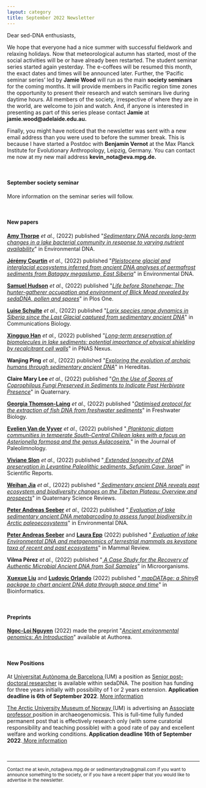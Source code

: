 ```yaml
---
layout: category
title: September 2022 Newsletter
---
```


<div class="section">
<p>Dear sed-DNA enthusiasts,</p>

<div class="intro">
<p>We hope that everyone had a nice summer with successful fieldwork and relaxing holidays. Now that meteorological autumn has started, most of the social activities will be or have already been restarted. The student seminar series started again yesterday. The e-coffees will be resumed this month, the exact dates and times will be announced later. Further, the ‘Pacific seminar series’ led by <b>Jamie Wood</b> will run as the main <b>society seminars</b> for the coming months. It will provide members in Pacific region time zones the opportunity to present their research and watch seminars live during daytime hours. All members of the society, irrespective of where they are in the world, are welcome to join and watch. And, if anyone is interested in presenting as part of this series please contact <b>Jamie</b> at <b>jamie.wood@adelaide.edu.au.</b></p>
<p>
Finally, you might have noticed that the newsletter was sent with a new email address than you were used to before the summer break. This is because I have started a Postdoc with <b>Benjamin Vernot</b> at the Max Planck Institute for Evolutionary Anthropology, Leipzig, Germany. You can contact me now at my new mail address <b>kevin_nota@eva.mpg.de.</b></p>
  
<br>
<div class="intro">
<h4 class="section-title underline">September society seminar</h4><p>
  <p> More information on the seminar series will follow.</p>  
  
<br>  

<h4 class="section-title underline">New papers</h4>

<p><a href="https://www.researchgate.net/profile/Amy-Thorpe-3" target="_blank"><b>Amy Thorpe</b></a> <i>et al.,</i> (2022) published "<a href="https://doi.org/10.1002/edn3.344" target="_blank"><u><i>Sedimentary DNA records long-term changes in a lake bacterial community in response to varying nutrient availability</i></u></a>" in Environmental DNA.</p>

<p><a href="https://www.researchgate.net/profile/Jeremy-Courtin" target="_blank"><b>Jérémy Courtin</b></a> <i>et al.,</i> (2022) published "<a href="https://doi.org/10.1002/edn3.336" target="_blank"><u><i>Pleistocene glacial and interglacial ecosystems inferred from ancient DNA analyses of permafrost sediments from Batagay megaslump, East Siberia</i></u></a>" in Environmental DNA.</p>

<p><a href="https://www.researchgate.net/profile/Sam-Hudson-9" target="_blank"><b>Samuel Hudson</b></a> <i>et al.,</i> (2022) published "<a href="https://doi.org/10.1371/journal.pone.0266789" target="_blank"><u><i>Life before Stonehenge: The hunter-gatherer occupation and environment of Blick Mead revealed by sedaDNA, pollen and spores</i></u></a>" in Plos One.</p>

<p><a href="https://www.researchgate.net/profile/Luise-Schulte" target="_blank"><b>Luise Schulte</b></a> <i>et al.,</i> (2022) published "<a href="https://doi.org/10.1038/s42003-022-03455-0" target="_blank"><u><i>Larix species range dynamics in Siberia since the Last Glacial captured from sedimentary ancient DNA</i></u></a>" in Communications Biology.</p>

<p><a href="https://www.researchgate.net/profile/Xingguo-Han" target="_blank"><b>Xingguo Han</b></a> <i>et al.,</i> (2022) published "<a href="https://doi.org/10.1093/pnasnexus/pgac076" target="_blank"><u><i>Long-term preservation of biomolecules in lake sediments: potential importance of physical shielding by recalcitrant cell walls</i></u></a>" in PNAS Nexus.</p>

<p><b>Wanjing Ping</b> <i>et al.,</i> (2022) published "<a href="10.16288/j.yczz.22-032" target="_blank"><u><i>Exploring the evolution of archaic humans through sedimentary ancient DNA</i></u></a>" in Hereditas.</p>

<p><b>Claire Mary Lee </b><i>et al.,</i> (2022) published "<a href="https://doi.org/10.3390/quat5030030" target="_blank"><u><i>On the Use of Spores of Coprophilous Fungi Preserved in Sediments to Indicate Past Herbivore Presence</i></u></a>" in Quaternary.</p>

<p><a href="https://www.researchgate.net/profile/Georgia-Thomson-Laing" target="_blank"><b>Georgia Thomson-Laing</b></a> <i>et al.,</i> (2022) published "<a href="https://doi.org/10.1111/fwb.13962" target="_blank"><u><i>Optimised protocol for the extraction of fish DNA from freshwater sediments</i></u></a>" in Freshwater Biology.</p>

<p><a href="https://www.researchgate.net/profile/Evelien-Van-De-Vyver" target="_blank"><b>Evelien Van de Vyver</b></a> <i>et al.,</i> (2022) published "<a href="https://doi.org/10.1007/s10933-022-00247-8" target="_blank"><u><i> Planktonic diatom communities in temperate South-Central Chilean lakes with a focus on Asterionella formosa and the genus Aulacoseira.</i></u></a>" in the Journal of Paleolimnology.</p>

<p><a href="https://www.slonlab.com" target="_blank"><b>Viviane Slon</b></a> <i>et al.,</i> (2022) published "<a href="https://doi.org/10.1038/s41598-022-17399-2" target="_blank"><u><i> Extended longevity of DNA preservation in Levantine Paleolithic sediments, Sefunim Cave, Israel</i></u></a>" in Scientific Reports.</p>

<p><a href="https://www.researchgate.net/profile/Weihan-Jia-3" target="_blank"><b>Weihan Jia</b></a> <i>et al.,</i> (2022) published "<a href="https://doi.org/10.1016/j.quascirev.2022.107703" target="_blank"><u><i> Sedimentary ancient DNA reveals past ecosystem and biodiversity changes on the Tibetan Plateau: Overview and prospects</i></u></a>" in Quaternary Science Reviews.</p>

<p><a href="https://www.researchgate.net/profile/Peter-Seeber" target="_blank"><b>Peter Andreas Seeber</b></a> <i>et al.,</i> (2022) published "<a href="https://doi.org/10.1002/edn3.315" target="_blank"><u><i> Evaluation of lake sedimentary ancient DNA metabarcoding to assess fungal biodiversity in Arctic paleoecosystems</i></u></a>" in Environmental DNA.</p>

<p><a href="https://www.researchgate.net/profile/Peter-Seeber" target="_blank"><b>Peter Andreas Seeber</b></a> and <a href="https://www.researchgate.net/profile/Laura-Epp" target="_blank"><b>Laura Epp</b></a> (2022) published "<a href="https://doi.org/10.1111/mam.12302" target="_blank"><u><i> Evaluation of lake Environmental DNA and metagenomics of terrestrial mammals as keystone taxa of recent and past ecosystems</i></u></a>" in Mammal Review.</p>

<p><b>Vilma Pérez</b><i> et al.,</i> (2022) published "<a href="https://doi.org/10.3390/microorganisms10081623" target="_blank"><u><i> A Case Study for the Recovery of Authentic Microbial Ancient DNA from Soil Samples</i></u></a>" in Microorganisms.</p>

<p><a href="https://www.researchgate.net/profile/Xuexue-Liu" target="_blank"><b>Xuexue Liu</b></a> and <a href="https://www.researchgate.net/profile/Ludovic-Orlando" target="_blank"><b>Ludovic Orlando</b></a> (2022) published "<a href="https://doi.org/10.1093/bioinformatics/btac425" target="_blank"><u><i> mapDATAge: a ShinyR package to chart ancient DNA data through space and time</i></u></a>" in Bioinformatics.</p>  
  
<br>
<div class="intro">
<h4 class="section-title underline">Preprints</h4>

<p><a href="https://www.researchgate.net/profile/Ngoc-Loi-Nguyen" target="_blank"><b>Ngoc-Loi Nguyen</b></a> (2022) made the preprint "<a href=" 10.22541/au.166012157.74707420/v2" target="_blank"><u><i>Ancient environmental genomics: An Introduction</i></u></a>" available at Authorea.</p>

<br>
<h4 class="section-title underline">New Positions</h4>

<p>At <a href="https://www.uab.cat/web/universitat-autonoma-de-barcelona-1345467954774.html" target="_blank"><u> Universitat Autònoma de Barcelona </u></a>(UM) a position as <a href="[https://www.jobbnorge.no/en/available-jobs/job/222676/researcher-in-northern-terrestrial-ancient-dna](https://euraxess.ec.europa.eu/jobs/814987)" target="_blank"><u>Senior post-doctoral researcher</u></a> is available within sedaDNA. The position has funding for three years initially with possibility of 1 or 2 years extension. <b> Application deadline is 6th of September 2022</b>. <a href="https://euraxess.ec.europa.eu/jobs/814987" target="_blank"><u> More information</u></a> </p>

<p><a href="https://en.uit.no/tmu" target="_blank"><u>The Arctic University Museum of Norway </u></a>(UM) is advertising an <a href="https://www.jobbnorge.no/en/available-jobs/job/229371/associate-professor-in-archaeogenomics-archaeogenetics" target="_blank"><u>Associate professor </u></a> position in archaeogenomicsis. This is full-time fully funded permanent post that is effectively research only (with some curatorial responsibility and teaching possible) with a good rate of pay and excellent welfare and working conditions.<b> Application deadline 16th of September 2022</b>.<a href="https://www.jobbnorge.no/en/available-jobs/job/229371/associate-professor-in-archaeogenomics-archaeogenetics" target="_blank"><u> More information</u></a></p>

<br>

<hr />
<p><small>Contact me at kevin_nota@eva.mpg.de or sedimentarydna@gmail.com if you want to announce something to the society, or if you have a recent paper that you would like to advertise in the newsletter.</small></p>
